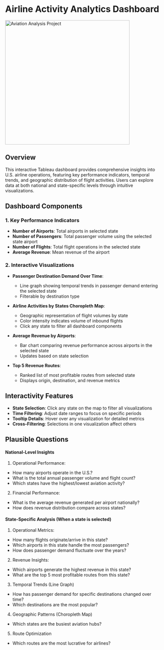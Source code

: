 # Airline Activity Analytics Dashboard

<img src="https://github.com/amiraraina/website/blob/main/Project/projectAviation.png" alt="Aviation Analysis Project" width="400">

## Overview
This interactive Tableau dashboard provides comprehensive insights into U.S. airline operations, featuring key performance indicators, temporal trends, and geographic distribution of flight activities. Users can explore data at both national and state-specific levels through intuitive visualizations.

## Dashboard Components

### 1. Key Performance Indicators
- **Number of Airports**: Total airports in selected state
- **Number of Passengers**: Total passenger volume using the selected state airport
- **Number of Flights**: Total flight operations in the selected state
- **Average Revenue**: Mean revenue of the airport

### 2. Interactive Visualizations
- **Passenger Destination Demand Over Time**: 
  - Line graph showing temporal trends in passenger demand entering the selected state
  - Filterable by destination type

- **Airline Activities by States Choropleth Map**:
  - Geographic representation of flight volumes by state
  - Color intensity indicates volume of inbound flights
  - Click any state to filter all dashboard components

- **Average Revenue by Airports**:
  - Bar chart comparing revenue performance across airports in the selected state
  - Updates based on state selection

- **Top 5 Revenue Routes**:
  - Ranked list of most profitable routes from selected state
  - Displays origin, destination, and revenue metrics

## Interactivity Features
- **State Selection**: Click any state on the map to filter all visualizations
- **Time Filtering**: Adjust date ranges to focus on specific periods
- **Tooltip Details**: Hover over any visualization for detailed metrics
- **Cross-Filtering**: Selections in one visualization affect others

## Plausible Questions
#### National-Level Insights
1. Operational Performance:
- How many airports operate in the U.S.?
- What is the total annual passenger volume and flight count?
- Which states have the highest/lowest aviation activity?

2. Financial Performance:
- What is the average revenue generated per airport nationally?
- How does revenue distribution compare across states?

#### State-Specific Analysis (When a state is selected)
1. Operational Metrics:
- How many flights originate/arrive in this state?
- Which airports in this state handle the most passengers?
- How does passenger demand fluctuate over the years?

2. Revenue Insights:
- Which airports generate the highest revenue in this state?
- What are the top 5 most profitable routes from this state?

3. Temporal Trends (Line Graph)
- How has passenger demand for specific destinations changed over time?
- Which destinations are the most popular?

4. Geographic Patterns (Choropleth Map)
- Which states are the busiest aviation hubs?

5. Route Optimization
- Which routes are the most lucrative for airlines?
